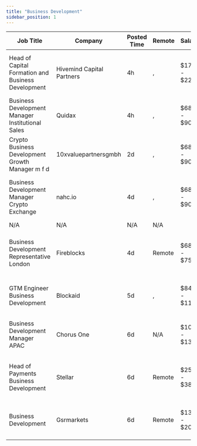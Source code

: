 ```yaml
---
title: "Business Development"
sidebar_position: 1
---
```


| Job Title | Company | Posted Time | Remote | Salary | Tags | Apply Link |
|-----------|---------|-------------|--------|--------|------|------------|
| Head of Capital Formation and Business Development | Hivemind Capital Partners | 4h | , | $175k - $225k | business development, sales, non tech, executive, blockchain | [Apply](https://web3.career/head-of-capital-formation-and-business-development-hivemind-capital/100821) |
| Business Development Manager Institutional Sales | Quidax | 4h | , | $68k - $90k | business development, sales, non tech, crypto | [Apply](https://web3.career/business-development-manager-institutional-sales-quidax/100820) |
| Crypto Business Development Growth Manager m f d | 10xvaluepartnersgmbh | 2d | , | $68k - $90k | business development, sales, non tech, growth, crypto | [Apply](https://web3.career/crypto-business-development-growth-manager-m-f-d-10xvaluepartnersgmbh/100768) |
| Business Development Manager Crypto Exchange | nahc.io | 4d | , | $68k - $90k | business development, sales, non tech, blockchain, crypto | [Apply](https://web3.career/business-development-manager-crypto-exchange-nahc/100723) |
| N/A | N/A | N/A | N/A |  |  | [Apply](https://web3.career/metana) |
| Business Development Representative London | Fireblocks | 4d | Remote | $68k - $75k | business development, sales, non tech, blockchain, crypto | [Apply](https://web3.career/business-development-representative-london-fireblocks/100719) |
| GTM Engineer Business Development | Blockaid | 5d | , | $84k - $118k | business development, sales, non tech, gtm, engineer | [Apply](https://web3.career/gtm-engineer-business-development-blockaid/100628) |
| Business Development Manager APAC | Chorus One | 6d | N/A | $100k - $130k | business development, sales, non tech, remote, blockchain | [Apply](https://web3.career/business-development-manager-apac-chorusone1/100576) |
| Head of Payments Business Development | Stellar | 6d | Remote | $255k - $385k | business development, sales, non tech, executive, blockchain | [Apply](https://web3.career/head-of-payments-business-development-stellar/97571) |
| Business Development | Gsrmarkets | 6d | Remote | $130k - $200k | business development, sales, non tech, crypto, remote | [Apply](https://web3.career/business-development-gsrmarkets/95740) |
